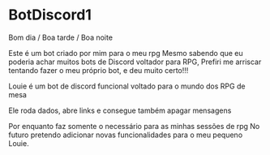 # BotDiscord1
Bom dia / Boa tarde / Boa noite

Este é um bot criado por mim para o meu rpg
Mesmo sabendo que eu poderia achar muitos bots de Discord voltador para RPG,
Prefiri me arriscar tentando fazer o meu próprio bot, e deu muito certo!!!

Louie é um bot de discord funcional voltado para o mundo dos RPG de mesa

Ele roda dados, abre links e consegue também apagar mensagens

Por enquanto faz somente o necessário para as minhas sessões de rpg
No futuro pretendo adicionar novas funcionalidades para o meu pequeno Louie.
